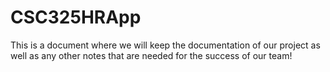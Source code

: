 # CSC325HRApp

This is a document where we will keep the documentation of our project as well as any other notes that are needed for the success of our team!
